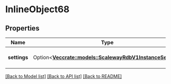 # InlineObject68

## Properties

Name | Type | Description | Notes
------------ | ------------- | ------------- | -------------
**settings** | Option<[**Vec<crate::models::ScalewayRdbV1InstanceSetting>**](scaleway.rdb.v1.InstanceSetting.md)> | Settings to add on the instance | [optional]

[[Back to Model list]](../README.md#documentation-for-models) [[Back to API list]](../README.md#documentation-for-api-endpoints) [[Back to README]](../README.md)


